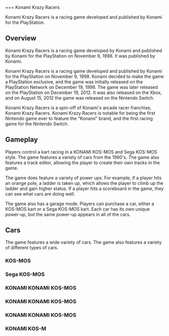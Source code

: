 
===
Konami Krazy Racers

Konami Krazy Racers is a racing game developed and published by Konami for the PlayStation.

## Overview

Konami Krazy Racers is a racing game developed by Konami and published by Konami for the PlayStation on November 9, 1998. It was published by Konami.

Konami Krazy Racers is a racing game developed and published by Konami for the PlayStation on November 9, 1998. Konami decided to make the game a PlayStation exclusive, and the game was initially released on the PlayStation Network on December 19, 1998. The game was later released on the PlayStation on December 19, 2012. It was also released on the Xbox, and on August 15, 2012 the game was released on the Nintendo Switch.

Konami Krazy Racers is a spin-off of Konami's arcade racer franchise, Konami Krazy Racers. Konami Krazy Racers is notable for being the first Nintendo game ever to feature the "Konami" brand, and the first racing game for the Nintendo Switch.

## Gameplay

Players control a kart racing in a KONAMI KOS-MOS and Sega KOS-MOS style. The game features a variety of cars from the 1990's. The game also features a track editor, allowing the player to create their own tracks in the game.

The game does feature a variety of power ups. For example, if a player hits an orange pole, a ladder is taken up, which allows the player to climb up the ladder and gain higher status. If a player hits a scoreboard in the game, they can see what cars are doing well.

The game also has a garage mode. Players can purchase a car, either a KOS-MOS kart or a Sega KOS-MOS kart. Each car has its own unique power-up, but the same power-up appears in all of the cars.

## Cars

The game features a wide variety of cars. The game also features a variety of different types of cars.

### KOS-MOS

### Sega KOS-MOS

### KONAMI KONAMI KOS-MOS

### KONAMI KONAMI KOS-MOS

### KONAMI KONAMI KOS-MOS

### KONAMI KOS-M
